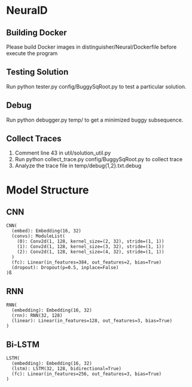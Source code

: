 # NeuralD

## Building Docker

Please build Docker images in distinguisher/Neural/Dockerfile before execute the program

## Testing Solution

Run python tester.py config/BuggySqRoot.py to test a particular solution.

## Debug

Run python debugger.py temp/ to get a minimized buggy subsequence.

## Collect Traces

1. Comment line 43 in util/solution_util.py
2. Run python collect_trace.py config/BuggySqRoot.py to collect trace
3. Analyze the trace file in temp/debug{1,2}.txt.debug


# Model Structure

## CNN

```
CNN(
  (embed): Embedding(16, 32)
  (convs): ModuleList(
    (0): Conv2d(1, 128, kernel_size=(2, 32), stride=(1, 1))
    (1): Conv2d(1, 128, kernel_size=(3, 32), stride=(1, 1))
    (2): Conv2d(1, 128, kernel_size=(4, 32), stride=(1, 1))
  )
  (fc): Linear(in_features=384, out_features=2, bias=True)
  (dropout): Dropout(p=0.5, inplace=False)
)ß
```

## RNN

```
RNN(
  (embedding): Embedding(16, 32)
  (rnn): RNN(32, 128)
  (linear): Linear(in_features=128, out_features=3, bias=True)
)
```

## Bi-LSTM

```
LSTM(
  (embedding): Embedding(16, 32)
  (lstm): LSTM(32, 128, bidirectional=True)
  (fc): Linear(in_features=256, out_features=3, bias=True)
)
```
